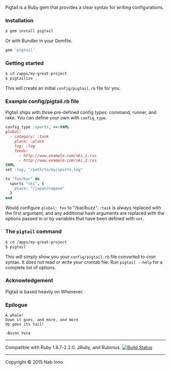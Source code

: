 Pigtail is a Ruby gem that provides a clear syntax for writing configurations.

### Installation

```sh
$ gem install pigtail
```

Or with Bundler in your Gemfile.

```ruby
gem 'pigtail'
```

### Getting started

```sh
$ cd /apps/my-great-project
$ pigtailize .
```

This will create an initial `config/pigtail.rb` file for you.

### Example config/pigtail.rb file

Pigtail ships with three pre-defined config types: command, runner, and rake. You can define your own with `config_type`.

```ruby
config_type :sports, <<-YAML
global:
  - category: :task
    place: :place
    log: :log
    feeds:
      - http://www.example.com/ski_1.rss
      - http://www.example.com/ski_2.rss
YAML
set :log, "/path/to/my/sports.log"

to "foo/bar" do
  sports "ski", {
    place: "/japan/nagano"
  }
end
```

Would configure `global: foo` to "/bar/buzz". `:task` is always replaced with the first argument, and any additional hash arguments are replaced with the options passed in or by variables that have been defined with `set`.

### The `pigtail` command

```sh
$ cd /apps/my-great-project
$ pigtail
```

This will simply show you your `config/pigtail.rb` file converted to cron syntax. It does not read or write your crontab file. Run `pigtail --help` for a complete list of options.

### Acknowledgement

Pigtail is based heavily on Whenever.

### Epilogue

```
A whale!
Down it goes, and more, and more
Up goes its tail!

-Buson Yosa
```

----

Compatible with Ruby 1.8.7-2.2.0, JRuby, and Rubinius. [![Build Status](https://secure.travis-ci.org/nabinno/pigtail.png)](http://travis-ci.org/nabinno/pigtail)

---

Copyright &copy; 2015 Nab Inno

